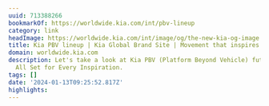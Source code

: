 ```yaml
---
uuid: 713388266
bookmarkOf: https://worldwide.kia.com/int/pbv-lineup
category: link
headImage: https://worldwide.kia.com/int/image/og/the-new-kia-og-image.jpg
title: Kia PBV lineup | Kia Global Brand Site | Movement that inspires
domain: worldwide.kia.com
description: Let's take a look at Kia PBV (Platform Beyond Vehicle) future lineup.
  All Set for Every Inspiration.
tags: []
date: '2024-01-13T09:25:52.817Z'
highlights: 
---
```




